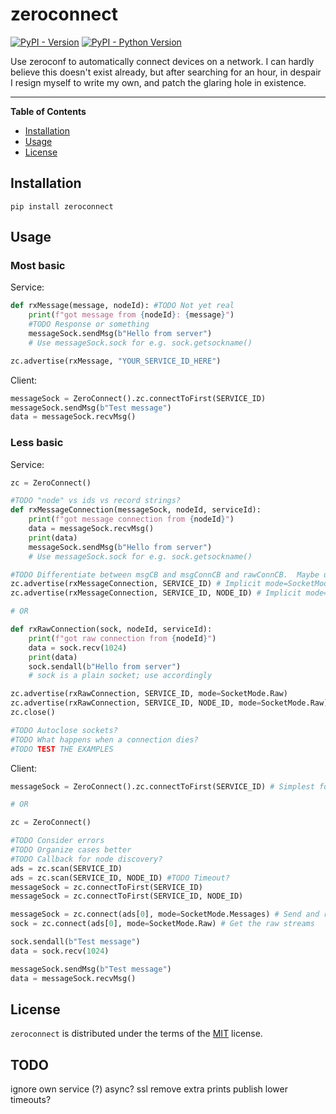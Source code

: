 # zeroconnect

[![PyPI - Version](https://img.shields.io/pypi/v/zeroconnect.svg)](https://pypi.org/project/zeroconnect)
[![PyPI - Python Version](https://img.shields.io/pypi/pyversions/zeroconnect.svg)](https://pypi.org/project/zeroconnect)

Use zeroconf to automatically connect devices on a network.
I can hardly believe this doesn't exist already, but after searching for an hour, in despair I resign myself to write my own, and patch the glaring hole in existence.

-----

**Table of Contents**

- [Installation](#installation)
- [Usage](#usage)
- [License](#license)

## Installation

```console
pip install zeroconnect
```

## Usage

### Most basic

Service:
```python
def rxMessage(message, nodeId): #TODO Not yet real
    print(f"got message from {nodeId}: {message}")
    #TODO Response or something
    messageSock.sendMsg(b"Hello from server")
    # Use messageSock.sock for e.g. sock.getsockname()

zc.advertise(rxMessage, "YOUR_SERVICE_ID_HERE")
```

Client:
```python
messageSock = ZeroConnect().zc.connectToFirst(SERVICE_ID)
messageSock.sendMsg(b"Test message")
data = messageSock.recvMsg()
```

### Less basic

Service:
```python
zc = ZeroConnect()

#TODO "node" vs ids vs record strings?
def rxMessageConnection(messageSock, nodeId, serviceId):
    print(f"got message connection from {nodeId}")
    data = messageSock.recvMsg()
    print(data)
    messageSock.sendMsg(b"Hello from server")
    # Use messageSock.sock for e.g. sock.getsockname()

#TODO Differentiate between msgCB and msgConnCB and rawConnCB.  Maybe use mode for all three?
zc.advertise(rxMessageConnection, SERVICE_ID) # Implicit mode=SocketMode.Messages
zc.advertise(rxMessageConnection, SERVICE_ID, NODE_ID) # Implicit mode=SocketMode.Messages

# OR

def rxRawConnection(sock, nodeId, serviceId):
    print(f"got raw connection from {nodeId}")
    data = sock.recv(1024)
    print(data)
    sock.sendall(b"Hello from server")
    # sock is a plain socket; use accordingly

zc.advertise(rxRawConnection, SERVICE_ID, mode=SocketMode.Raw)
zc.advertise(rxRawConnection, SERVICE_ID, NODE_ID, mode=SocketMode.Raw)
zc.close()

#TODO Autoclose sockets?
#TODO What happens when a connection dies?
#TODO TEST THE EXAMPLES
```

Client:
```python
messageSock = ZeroConnect().zc.connectToFirst(SERVICE_ID) # Simplest form

# OR

zc = ZeroConnect()

#TODO Consider errors
#TODO Organize cases better
#TODO Callback for node discovery?
ads = zc.scan(SERVICE_ID)
ads = zc.scan(SERVICE_ID, NODE_ID) #TODO Timeout?
messageSock = zc.connectToFirst(SERVICE_ID)
messageSock = zc.connectToFirst(SERVICE_ID, NODE_ID)

messageSock = zc.connect(ads[0], mode=SocketMode.Messages) # Send and receive messages; the default mode
sock = zc.connect(ads[0], mode=SocketMode.Raw) # Get the raw streams

sock.sendall(b"Test message")
data = sock.recv(1024)

messageSock.sendMsg(b"Test message")
data = messageSock.recvMsg()
```


## License

`zeroconnect` is distributed under the terms of the [MIT](https://spdx.org/licenses/MIT.html) license.

## TODO
ignore own service (?)
async?
ssl
remove extra prints
publish
lower timeouts?